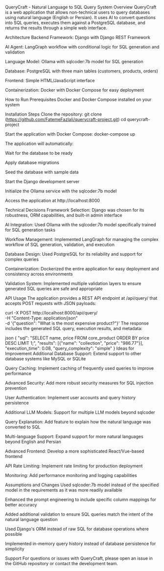 QueryCraft - Natural Language to SQL Query System
Overview
QueryCraft is a web application that allows non-technical users to query databases using natural language (English or Persian). It uses AI to convert questions into SQL queries, executes them against a PostgreSQL database, and returns the results through a simple web interface.

Architecture
Backend Framework: Django with Django REST Framework

AI Agent: LangGraph workflow with conditional logic for SQL generation and validation

Language Model: Ollama with sqlcoder:7b model for SQL generation

Database: PostgreSQL with three main tables (customers, products, orders)

Frontend: Simple HTML/JavaScript interface

Containerization: Docker with Docker Compose for easy deployment

How to Run
Prerequisites
Docker and Docker Compose installed on your system

Installation Steps
Clone the repository:
git clone (https://github.com/FatemeFazlali/querycraft-project.git)
cd querycraft-project

Start the application with Docker Compose:
docker-compose up

The application will automatically:

Wait for the database to be ready

Apply database migrations

Seed the database with sample data

Start the Django development server

Initialize the Ollama service with the sqlcoder:7b model

Access the application at http://localhost:8000

Technical Decisions
Framework Selection: Django was chosen for its robustness, ORM capabilities, and built-in admin interface

AI Integration: Used Ollama with the sqlcoder:7b model specifically trained for SQL generation tasks

Workflow Management: Implemented LangGraph for managing the complex workflow of SQL generation, validation, and execution

Database Design: Used PostgreSQL for its reliability and support for complex queries

Containerization: Dockerized the entire application for easy deployment and consistency across environments

Validation System: Implemented multiple validation layers to ensure generated SQL queries are safe and appropriate

API Usage
The application provides a REST API endpoint at /api/query/ that accepts POST requests with JSON payloads:

curl -X POST http://localhost:8000/api/query/ \
  -H "Content-Type: application/json" \
  -d '{"question": "What is the most expensive product?"}'
The response includes the generated SQL query, execution results, and metadata:

json
{
  "sql": "SELECT name, price FROM core_product ORDER BY price DESC LIMIT 1;",
  "results": [{"name": "collection", "price": "986.77"}],
  "execution_time": 0.08,
  "query_complexity": "simple"
}
Ideas for Improvement
Additional Database Support: Extend support to other database systems like MySQL or SQLite

Query Caching: Implement caching of frequently used queries to improve performance

Advanced Security: Add more robust security measures for SQL injection prevention

User Authentication: Implement user accounts and query history persistence

Additional LLM Models: Support for multiple LLM models beyond sqlcoder

Query Explanation: Add feature to explain how the natural language was converted to SQL

Multi-language Support: Expand support for more natural languages beyond English and Persian

Advanced Frontend: Develop a more sophisticated React/Vue-based frontend

API Rate Limiting: Implement rate limiting for production deployment

Monitoring: Add performance monitoring and logging capabilities

Assumptions and Changes
Used sqlcoder:7b model instead of the specified model in the requirements as it was more readily available

Enhanced the prompt engineering to include specific column mappings for better accuracy

Added additional validation to ensure SQL queries match the intent of the natural language question

Used Django's ORM instead of raw SQL for database operations where possible

Implemented in-memory query history instead of database persistence for simplicity

Support
For questions or issues with QueryCraft, please open an issue in the GitHub repository or contact the development team.
